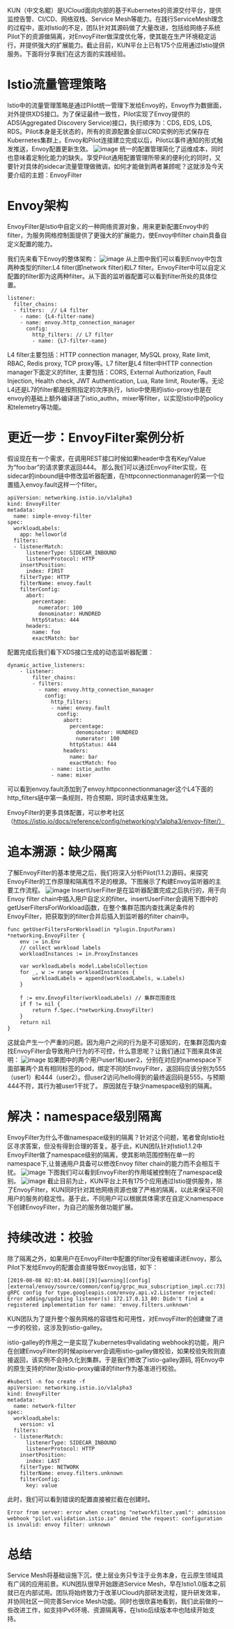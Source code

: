 KUN（中文名鲲）是UCloud面向内部的基于Kubernetes的资源交付平台，提供监控告警、CI/CD、网络双栈、Service Mesh等能力。在践行ServiceMesh理念的过程中，面对Istio的不足，团队针对其源码做了大量改进，包括给网络子系统Pilot下的资源做隔离，对EnvoyFilter做深度优化等，使其能在生产环境稳定运行，并提供强大的扩展能力。截止目前，KUN平台上已有175个应用通过Istio提供服务。下面将分享我们在这方面的实践经验。

# Istio流量管理策略
Istio中的流量管理策略是通过Pilot统一管理下发给Envoy的，Envoy作为数据面，对外提供XDS接口。为了保证最终一致性，Pilot实现了Envoy提供的ADS(Aggregated Discovery Service)接口，执行顺序为：CDS, EDS, LDS, RDS。Pilot本身是无状态的，所有的资源配置全部以CRD实例的形式保存在Kubernetes集群上，Envoy和Pilot连接建立完成以后，Pilot以事件通知的形式触发推送，Envoy配置更新生效。
 ![image](http://p3.pstatp.com/large/pgc-image/997c2e66de604500b4a6e88164ca879b)
统一的配置管理简化了运维成本，同时也意味着定制化能力的缺失。享受Pilot通用配置管理所带来的便利化的同时，又要针对具体的sidecar流量管理做微调，如何才能做到两者兼顾呢？这就涉及今天要介绍的主题：EnvoyFilter

# Envoy架构
EnvoyFilter是Istio中自定义的一种网络资源对象，用来更新配置Envoy中的filter，为服务网格控制面提供了更强大的扩展能力，使Envoy中filter chain具备自定义配置的能力。

我们先来看下Envoy的整体架构：
![image](http://p1.pstatp.com/large/pgc-image/6ce55cd50e944b40882130fbc535c8f5) 
从上图中我们可以看到Envoy中包含两种类型的filter:L4 filter(即network filter)和L7 filter。EnvoyFilter中可以自定义配置的filter即为这两种filter。从下面的监听器配置可以看到filter所处的具体位置。


```
listener:
  filter_chains:
  - filters:  // L4 filter
    - name: {L4-filter-name}
    - name: envoy.http_connection_manager
      config:
        http_filters: // L7 filter
        - name: {L7-filter-name}
```


L4 filter主要包括：HTTP connection manager, MySQL proxy, Rate limit, RBAC, Redis proxy, TCP proxy等。L7 filter是L4 filter中HTTP connection manager下面定义的filter, 主要包括：CORS, External Authorization, Fault Injection, Health check, JWT Authentication, Lua, Rate limit, Router等。无论L4还是L7的filter都是按照指定的次序执行，Istio中使用的istio-proxy也是在envoy的基础上额外编译进了istio_authn，mixer等filter，以实现Istio中的policy和telemetry等功能。

# 更近一步：EnvoyFilter案例分析
假设现在有一个需求，在调用REST接口时候如果header中含有Key/Value为“foo:bar”的请求要求返回444。 那么我们可以通过EnvoyFilter实现，在sidecar的inbound链中修改监听器配置，在httpconnectionmanager的第一个位置插入envoy.fault这样一个filter。


```
apiVersion: networking.istio.io/v1alpha3
kind: EnvoyFilter
metadata:
  name: simple-envoy-filter
spec:
  workloadLabels:
    app: helloworld
  filters:
  - listenerMatch:
      listenerType: SIDECAR_INBOUND
      listenerProtocol: HTTP
    insertPosition:
      index: FIRST
    filterType: HTTP
    filterName: envoy.fault
    filterConfig:
      abort:
        percentage:
          numerator: 100
          denominator: HUNDRED
        httpStatus: 444
      headers:
        name: foo
        exactMatch: bar
```

配置完成后我们看下XDS接口生成的动态监听器配置：

    
```
dynamic_active_listeners:
    - listener:
        filter_chains:
        - filters:
          - name: envoy.http_connection_manager
            config:
              http_filters:
              - name: envoy.fault
                config:
                  abort:
                    percentage:
                      denominator: HUNDRED
                      numerator: 100
                    httpStatus: 444
                  headers: 
                    name: bar
                    exactMatch: foo
              - name: istio_authn
              - name: mixer
```

可以看到envoy.fault添加到了envoy.httpconnectionmanager这个L4下面的http_filters链中第一条规则，符合预期，同时请求结果生效。

EnvoyFilter的更多具体配置，可以参考社区（https://istio.io/docs/reference/config/networking/v1alpha3/envoy-filter/）

# 追本溯源：缺少隔离
了解EnvoyFilter的基本使用之后，我们将深入分析Pilot(1.1.2)源码，来探究EnvoyFilter的工作原理和隔离性不足的根源。下图展示了构建Envoy监听器的主要工作流程。
![image](http://p1.pstatp.com/large/pgc-image/8740686eca30457a9caf42006b21a3b6)
InsertUserFilter是在监听器配置完成之后执行的，用于向Envoy filter chain中插入用户自定义的filter。insertUserFilter会调用下图中的getUserFiltersForWorkload函数，在整个集群范围内查找满足条件的EnvoyFilter，把获取到的filter合并后插入到监听器的filter chain中。


```
func getUserFiltersForWorkload(in *plugin.InputParams) *networking.EnvoyFilter {
    env := in.Env
    // collect workload labels
    workloadInstances := in.ProxyInstances

    var workloadLabels model.LabelsCollection
    for _, w := range workloadInstances {
        workloadLabels = append(workloadLabels, w.Labels)
    }

    f := env.EnvoyFilter(workloadLabels) // 集群范围查找
    if f != nil {
        return f.Spec.(*networking.EnvoyFilter)
    }
    return nil
}
```

这就会产生一个严重的问题。因为用户之间的行为是不可感知的，在集群范围内查找EnvoyFilter会导致用户行为的不可控，什么意思呢？让我们通过下图来具体说明：
![image](http://p3.pstatp.com/large/pgc-image/b7efce62cce64dbb92835cc5aaf17d4c) 
如果图中的两个用户user1和user2，分别在对应的namespace下面部署两个具有相同标签的pod，绑定不同的EnvoyFilter，返回码应该分别为555（user1）和444（user2）。但user2访问/hello得到的最终返回码是555，与预期444不符，其行为被user1干扰了。
原因就在于缺少namespace级别的隔离。

# 解决：namespace级别隔离
EnvoyFilter为什么不做namespace级别的隔离？针对这个问题，笔者曾向Istio社区寻求答案，但没有得到合理的答复。基于此，KUN团队针对Istio1.1.2中EnvoyFilter做了namespace级别的隔离，使其影响范围控制在单一的namespace下,让普通用户具备可以修改Envoy filter chain的能力而不会相互干扰。
 ![image](http://p1.pstatp.com/large/pgc-image/5397da172a9b4185ba4e203bbdbd9a5a)
下图我们可以看到EnvoyFilter的作用域被控制在了namespace级别。
 ![image](http://p3.pstatp.com/large/pgc-image/4fd488596e0b469b899dc5430f7095e2)
截止目前为止，KUN平台上共有175个应用通过Istio提供服务，除了EnvoyFilter，KUN同时针对其他网络资源也做了严格的隔离，以此来保证不同用户的服务的稳定性。基于此，不同用户可以根据具体需求在自定义namespace下创建EnvoyFilter，为自己的服务做功能扩展。

# 持续改进：校验 
除了隔离之外，如果用户在EnvoyFilter中配置的filter没有被编译进Envoy，那么Pilot下发给Envoy的配置会直接导致Envoy出错，如下：

```
[2019-08-08 02:03:44.048][19][warning][config] [external/envoy/source/common/config/grpc_mux_subscription_impl.cc:73] gRPC config for type.googleapis.com/envoy.api.v2.Listener rejected: Error adding/updating listener(s) 172.17.0.13_80: Didn't find a registered implementation for name: 'envoy.filters.unknown'
```



KUN团队为了提升整个服务网格的容错性和可用性，对EnvoyFilter的创建做了进一步的校验，这涉及到istio-galley。

istio-galley的作用之一是实现了kubernetes中validating webhook的功能，用户在创建EnvoyFilter的时候apiserver会调用istio-galley做校验，如果校验失败则直接返回，该实例不会持久化到集群。于是我们修改了istio-galley源码, 将Envoy中的原生支持的filter及istio-proxy编译的filter作为基准进行校验。


```
#kubectl -n foo create -f
apiVersion: networking.istio.io/v1alpha3
kind: EnvoyFilter
metadata:
  name: network-filter
spec:
  workloadLabels:
    version: v1
  filters:
  - listenerMatch:
      listenerType: SIDECAR_INBOUND
      listenerProtocol: HTTP
    insertPosition:
      index: LAST
    filterType: NETWORK
    filterName: envoy.filters.unknown
    filterConfig:
      key: value
```

此时，我们可以看到错误的配置直接被拦截在创建时。

```
Error from server: error when creating "networkfilter.yaml": admission webhook "pilot.validation.istio.io" denied the request: configuration is invalid: envoy filter: unknown
```

# 总结
Service Mesh将基础设施下沉，使上层业务只专注于业务本身，在云原生领域具有广阔的应用前景。KUN团队很早开始跟进Service Mesh，早在Istio1.0版本之前就已在内部试用。团队将始终致力于改革UCloud内部研发流程，提升研发效率，并协同社区一同完善Service Mesh功能。同时也很欣喜地看到，我们此前做的一些改进工作，如支持IPv6环境、资源隔离等，在Istio后续版本中也陆续开始支持。
